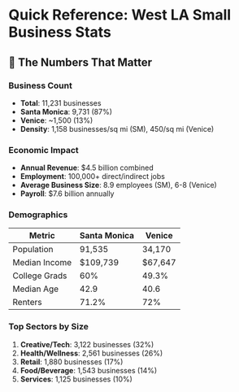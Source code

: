 # Quick Reference: West LA Small Business Stats

## 🎯 The Numbers That Matter

### Business Count
- **Total**: 11,231 businesses
- **Santa Monica**: 9,731 (87%)
- **Venice**: ~1,500 (13%)
- **Density**: 1,158 businesses/sq mi (SM), 450/sq mi (Venice)

### Economic Impact
- **Annual Revenue**: $4.5 billion combined
- **Employment**: 100,000+ direct/indirect jobs
- **Average Business Size**: 8.9 employees (SM), 6-8 (Venice)
- **Payroll**: $7.6 billion annually

### Demographics
| Metric | Santa Monica | Venice |
|--------|--------------|--------|
| Population | 91,535 | 34,170 |
| Median Income | $109,739 | $67,647 |
| College Grads | 60% | 49.3% |
| Median Age | 42.9 | 40.6 |
| Renters | 71.2% | 72% |

### Top Sectors by Size
1. **Creative/Tech**: 3,122 businesses (32%)
2. **Health/Wellness**: 2,561 businesses (26%)
3. **Retail**: 1,880 businesses (17%)
4. **Food/Beverage**: 1,543 businesses (14%)
5. **Services**: 1,125 businesses (10%)